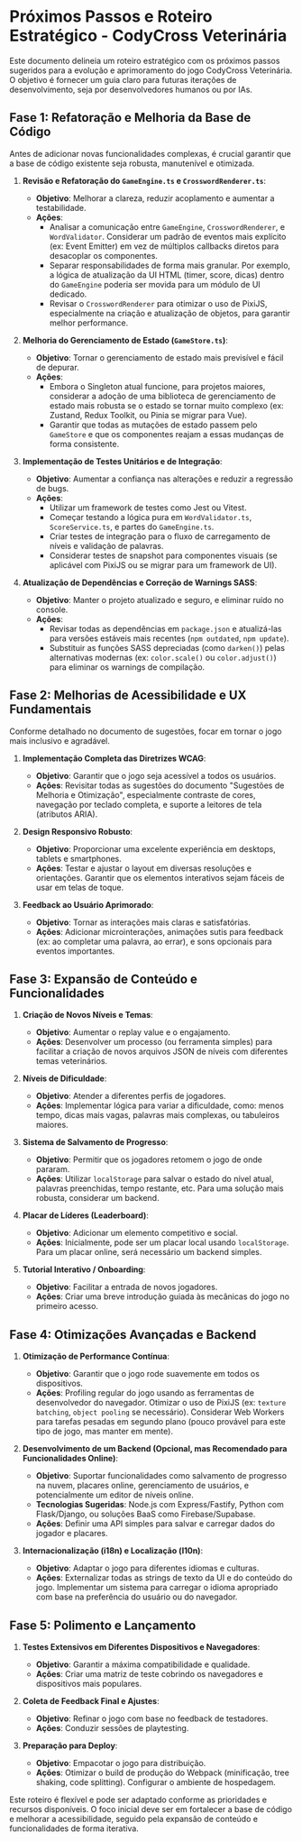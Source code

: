 # Próximos Passos e Roteiro Estratégico - CodyCross Veterinária

Este documento delineia um roteiro estratégico com os próximos passos sugeridos para a evolução e aprimoramento do jogo CodyCross Veterinária. O objetivo é fornecer um guia claro para futuras iterações de desenvolvimento, seja por desenvolvedores humanos ou por IAs.

## Fase 1: Refatoração e Melhoria da Base de Código

Antes de adicionar novas funcionalidades complexas, é crucial garantir que a base de código existente seja robusta, manutenível e otimizada.

1.  **Revisão e Refatoração do `GameEngine.ts` e `CrosswordRenderer.ts`**:
    *   **Objetivo**: Melhorar a clareza, reduzir acoplamento e aumentar a testabilidade.
    *   **Ações**: 
        *   Analisar a comunicação entre `GameEngine`, `CrosswordRenderer`, e `WordValidator`. Considerar um padrão de eventos mais explícito (ex: Event Emitter) em vez de múltiplos callbacks diretos para desacoplar os componentes.
        *   Separar responsabilidades de forma mais granular. Por exemplo, a lógica de atualização da UI HTML (timer, score, dicas) dentro do `GameEngine` poderia ser movida para um módulo de UI dedicado.
        *   Revisar o `CrosswordRenderer` para otimizar o uso de PixiJS, especialmente na criação e atualização de objetos, para garantir melhor performance.

2.  **Melhoria do Gerenciamento de Estado (`GameStore.ts`)**:
    *   **Objetivo**: Tornar o gerenciamento de estado mais previsível e fácil de depurar.
    *   **Ações**:
        *   Embora o Singleton atual funcione, para projetos maiores, considerar a adoção de uma biblioteca de gerenciamento de estado mais robusta se o estado se tornar muito complexo (ex: Zustand, Redux Toolkit, ou Pinia se migrar para Vue).
        *   Garantir que todas as mutações de estado passem pelo `GameStore` e que os componentes reajam a essas mudanças de forma consistente.

3.  **Implementação de Testes Unitários e de Integração**:
    *   **Objetivo**: Aumentar a confiança nas alterações e reduzir a regressão de bugs.
    *   **Ações**:
        *   Utilizar um framework de testes como Jest ou Vitest.
        *   Começar testando a lógica pura em `WordValidator.ts`, `ScoreService.ts`, e partes do `GameEngine.ts`.
        *   Criar testes de integração para o fluxo de carregamento de níveis e validação de palavras.
        *   Considerar testes de snapshot para componentes visuais (se aplicável com PixiJS ou se migrar para um framework de UI).

4.  **Atualização de Dependências e Correção de Warnings SASS**:
    *   **Objetivo**: Manter o projeto atualizado e seguro, e eliminar ruído no console.
    *   **Ações**:
        *   Revisar todas as dependências em `package.json` e atualizá-las para versões estáveis mais recentes (`npm outdated`, `npm update`).
        *   Substituir as funções SASS depreciadas (como `darken()`) pelas alternativas modernas (ex: `color.scale()` ou `color.adjust()`) para eliminar os warnings de compilação.

## Fase 2: Melhorias de Acessibilidade e UX Fundamentais

Conforme detalhado no documento de sugestões, focar em tornar o jogo mais inclusivo e agradável.

1.  **Implementação Completa das Diretrizes WCAG**:
    *   **Objetivo**: Garantir que o jogo seja acessível a todos os usuários.
    *   **Ações**: Revisitar todas as sugestões do documento "Sugestões de Melhoria e Otimização", especialmente contraste de cores, navegação por teclado completa, e suporte a leitores de tela (atributos ARIA).

2.  **Design Responsivo Robusto**:
    *   **Objetivo**: Proporcionar uma excelente experiência em desktops, tablets e smartphones.
    *   **Ações**: Testar e ajustar o layout em diversas resoluções e orientações. Garantir que os elementos interativos sejam fáceis de usar em telas de toque.

3.  **Feedback ao Usuário Aprimorado**:
    *   **Objetivo**: Tornar as interações mais claras e satisfatórias.
    *   **Ações**: Adicionar microinterações, animações sutis para feedback (ex: ao completar uma palavra, ao errar), e sons opcionais para eventos importantes.

## Fase 3: Expansão de Conteúdo e Funcionalidades

1.  **Criação de Novos Níveis e Temas**:
    *   **Objetivo**: Aumentar o replay value e o engajamento.
    *   **Ações**: Desenvolver um processo (ou ferramenta simples) para facilitar a criação de novos arquivos JSON de níveis com diferentes temas veterinários.

2.  **Níveis de Dificuldade**:
    *   **Objetivo**: Atender a diferentes perfis de jogadores.
    *   **Ações**: Implementar lógica para variar a dificuldade, como: menos tempo, dicas mais vagas, palavras mais complexas, ou tabuleiros maiores.

3.  **Sistema de Salvamento de Progresso**:
    *   **Objetivo**: Permitir que os jogadores retomem o jogo de onde pararam.
    *   **Ações**: Utilizar `localStorage` para salvar o estado do nível atual, palavras preenchidas, tempo restante, etc. Para uma solução mais robusta, considerar um backend.

4.  **Placar de Líderes (Leaderboard)**:
    *   **Objetivo**: Adicionar um elemento competitivo e social.
    *   **Ações**: Inicialmente, pode ser um placar local usando `localStorage`. Para um placar online, será necessário um backend simples.

5.  **Tutorial Interativo / Onboarding**:
    *   **Objetivo**: Facilitar a entrada de novos jogadores.
    *   **Ações**: Criar uma breve introdução guiada às mecânicas do jogo no primeiro acesso.

## Fase 4: Otimizações Avançadas e Backend

1.  **Otimização de Performance Contínua**:
    *   **Objetivo**: Garantir que o jogo rode suavemente em todos os dispositivos.
    *   **Ações**: Profiling regular do jogo usando as ferramentas de desenvolvedor do navegador. Otimizar o uso de PixiJS (ex: `texture batching`, `object pooling` se necessário). Considerar Web Workers para tarefas pesadas em segundo plano (pouco provável para este tipo de jogo, mas manter em mente).

2.  **Desenvolvimento de um Backend (Opcional, mas Recomendado para Funcionalidades Online)**:
    *   **Objetivo**: Suportar funcionalidades como salvamento de progresso na nuvem, placares online, gerenciamento de usuários, e potencialmente um editor de níveis online.
    *   **Tecnologias Sugeridas**: Node.js com Express/Fastify, Python com Flask/Django, ou soluções BaaS como Firebase/Supabase.
    *   **Ações**: Definir uma API simples para salvar e carregar dados do jogador e placares.

3.  **Internacionalização (i18n) e Localização (l10n)**:
    *   **Objetivo**: Adaptar o jogo para diferentes idiomas e culturas.
    *   **Ações**: Externalizar todas as strings de texto da UI e do conteúdo do jogo. Implementar um sistema para carregar o idioma apropriado com base na preferência do usuário ou do navegador.

## Fase 5: Polimento e Lançamento

1.  **Testes Extensivos em Diferentes Dispositivos e Navegadores**:
    *   **Objetivo**: Garantir a máxima compatibilidade e qualidade.
    *   **Ações**: Criar uma matriz de teste cobrindo os navegadores e dispositivos mais populares.

2.  **Coleta de Feedback Final e Ajustes**:
    *   **Objetivo**: Refinar o jogo com base no feedback de testadores.
    *   **Ações**: Conduzir sessões de playtesting.

3.  **Preparação para Deploy**:
    *   **Objetivo**: Empacotar o jogo para distribuição.
    *   **Ações**: Otimizar o build de produção do Webpack (minificação, tree shaking, code splitting). Configurar o ambiente de hospedagem.

Este roteiro é flexível e pode ser adaptado conforme as prioridades e recursos disponíveis. O foco inicial deve ser em fortalecer a base de código e melhorar a acessibilidade, seguido pela expansão de conteúdo e funcionalidades de forma iterativa.

